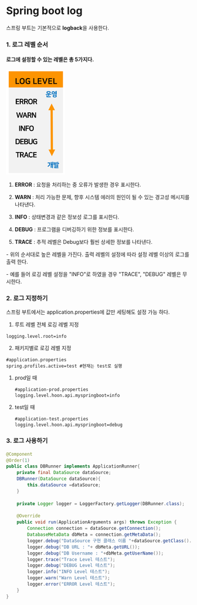# Spring boot log

스프링 부트는 기본적으로 **logback**을 사용한다.

### 1. 로그 레벨 순서

#### 로그에 설정할 수 있는 레벨은 총 5가지다.

![log_level](/images/spring/log_level.png)

1. **ERROR** : 요청을 처리하는 중 오류가 발생한 경우 표시한다.

2. **WARN** : 처리 가능한 문제, 향후 시스템 에러의 원인이 될 수 있는 경고성 메시지를 나타낸다.

3. **INFO** : 상태변경과 같은 정보성 로그를 표시한다.

4. **DEBUG** : 프로그램을 디버깅하기 위한 정보를 표시한다.

5. **TRACE** : 추적 레벨은 Debug보다 훨씬 상세한 정보를 나타낸다.

\- 위의 순서대로 높은 레벨을 가진다. 출력 레벨의 설정에 따라 설정 레벨 이상의 로그를 출력 한다.

\- 예를 들어 로깅 레벨 설정을 "INFO"로 하였을 경우 "TRACE", "DEBUG" 레벨은 무시한다.

### 2. 로그 지정하기

스프링 부트에서는 application.properties에 값만 세팅해도 설정 가능 하다.

1. 루트 레벨 전체 로깅 레벨 지정

```
logging.level.root=info
```

2. 패키지별로 로깅 레벨 지정

```
#application.properties
spring.profiles.active=test #현재는 test로 실행
```

1. prod일 때

   ```
   #application-prod.properties
   logging.level.hoon.api.myspringboot=info
   ```

2. test일 때

   ```
   #application-test.properties
   logging.level.hoon.api.myspringboot=debug
   ```

### 3. 로그 사용하기

```java
@Component
@Order(1)
public class DBRunner implements ApplicationRunner{
	private final DataSource dataSource;
	DBRunner(DataSource dataSource){
		this.dataSource =dataSource;
	}

	private Logger logger = LoggerFactory.getLogger(DBRunner.class);

	@Override
	public void run(ApplicationArguments args) throws Exception {
        Connection connection = dataSource.getConnection();
		DatabaseMetaData dbMeta = connection.getMetaData();
		logger.debug("DataSource 구현 클래스 이름 "+dataSource.getClass().getName());
		logger.debug("DB URL : "+ dbMeta.getURL());
		logger.debug("DB Username : "+dbMeta.getUserName());
        logger.trace("Trace Level 테스트");
        logger.debug("DEBUG Level 테스트");
		logger.info("INFO Level 테스트");
        logger.warn("Warn Level 테스트");
		logger.error("ERROR Level 테스트");
	}
}
```
